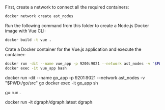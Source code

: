 First, create a network to connect all the required containers:

```sh
docker network create ast_nodes
```

Run the following command from this folder to create a Node.js Docker image with Vue CLI:

```sh
docker build -t vue .
```

Crate a Docker container for the Vue.js application and execute the container:

```sh
docker run -dit --name vue_app -p 9200:9021 --network ast_nodes -v "$PWD:/home/vue" vue
docker exec -it vue_app bash
```


docker run -dit --name go_app -p 9201:9021 --network ast_nodes -v "$PWD:/go/src" go
docker exec -it go_app sh

go run .


docker run -it dgraph/dgraph:latest dgraph



